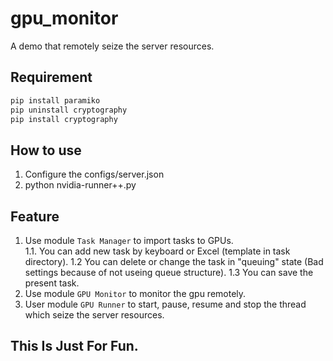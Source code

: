 # gpu_monitor
A demo that remotely seize the server resources.

## Requirement
```sh
pip install paramiko 
pip uninstall cryptography 
pip install cryptography   
```

## How to use

1. Configure the configs/server.json
2. python nvidia-runner++.py

## Feature

1. Use module `Task Manager` to import tasks to GPUs.  
   1.1. You can add new task by keyboard or Excel (template in task directory).
   1.2 You can delete or change the task in "queuing" state (Bad settings because of not useing queue structure).
   1.3 You can save the present task.
2. Use module `GPU Monitor` to monitor the gpu remotely.
3. User module `GPU Runner` to start, pause, resume and stop the thread which seize the server resources.

## This Is Just For Fun.
